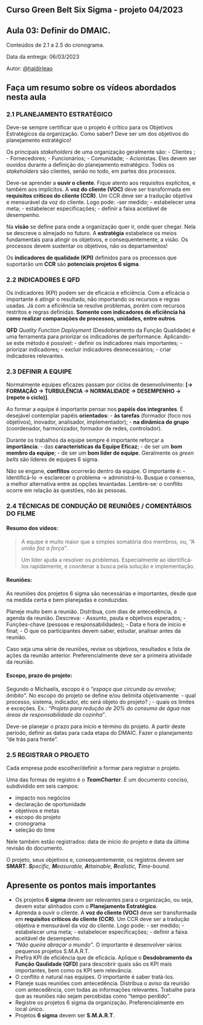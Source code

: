 ## Curso Green Belt Six Sigma - projeto 04/2023
## Aula 03: Definir do DMAIC.

Conteúdos de 2.1 a 2.5 do cronograma.

Data da entrega: 06/03/2023

Autor: [@haldirleao](https://github.com/haldirleao)

## Faça um resumo sobre os vídeos abordados nesta aula

### 2.1 PLANEJAMENTO ESTRATÉGICO

Deve-se sempre certificar que o projeto é crítico para os Objetivos Estratégicos da organização. Como saber? Deve ser um dos objetivos do planejamento estratégico!

Os principais _stakeholders_ de uma organização geralmente são: - Clientes ; - Fornecedores; - Funcionários; - Comunidade; - Acionistas. Eles devem ser ouvidos durante a definição do planejamento estratégico. Todos os _stakeholders_ são clientes, senão no todo, em partes dos processos.

Deve-se aprender a **ouvir o cliente**. Fique atento aos requisitos explícitos, e também aos implícitos. A **voz do cliente (VOC)** deve ser transformada em **requisitos críticos do cliente (CCR)**. Um CCR deve ser a tradução objetiva e mensurável da voz do cliente. Logo pode: -ser medido; - estabelecer uma meta; - estabelecer especificações; - definir a faixa aceitável de desempenho.

Na **visão** se define para onde a organização quer ir, onde quer chegar. Nela se descreve o almejado no futuro. A **estratégia** estabelece os meios fundamentais para atingir os objetivos, e consequentemente, a visão.
Os processos devem sustentar os objetivos, não os departamentos!

Os **indicadores de qualidade (KPI)** definidos para os processos que suportarão um **CCR** são **potenciais projetos 6 sigma**.

### 2.2 INDICADORES E QFD

Os indicadores (KPI) podem ser de eficácia e eficiência. Com a eficácia o importante é atingir o resultado, não importando os recursos e regras usadas. Já com a eficiência se resolve problemas, porém com recursos restritos e regras definidas. **Somente com indicadores de eficiência há como realizar comparações de processos, unidades, entre outros**.

**QFD** _Quality Function Deployment_ (Desdobramento da Função Qualidade) é uma ferramenta para priorizar os indicadores de performance. Aplicando-se este método é possível: - definir os indicadores mais importantes; - priorizar indicadores; - excluir indicadores desnecessários; - criar indicadores relevantes.

### 2.3 DEFINIR A EQUIPE

Normalmente equipes eficazes passam por ciclos de desenvolvimento: **[→ FORMAÇÃO → TURBULÊNCIA → NORMALIDADE → DESEMPENHO → (repete o ciclo)]**.

Ao formar a equipe é importante pensar nos **papéis dos integrantes**. É desejável contemplar papéis **orientados**: - **às tarefas** (formador (foco nos objetivos), inovador, analisador, implementador); - **na dinâmica do grupo** (coordenador, harmonizador, formador de redes, controlador).

Durante os trabalhos da equipe sempre é importante reforçar a **importância**: - das **características da Equipe Eficaz**; - de ser um **bom membro da equipe**; - de ser um **bom líder de equipe**. Geralmente os _green belts_ são líderes de equipes 6 sigma.

Não se engane, **conflitos** ocorrerão dentro da equipe. O importante é: - Identificá-lo → esclarecer o problema → administrá-lo. Busque o consenso, a melhor alternativa entre as opções levantadas. Lembre-se: o conflito ocorre em relação às questões, não às pessoas.

### 2.4 TÉCNICAS DE CONDUÇÃO DE REUNIÕES / COMENTÁRIOS DO FILME

#### Resumo dos vídeos:

> A equipe é muito maior que a simples somatória dos membros, ou, _“A união faz a força”_.
> 
> Um líder ajuda a resolver os problemas. Especialmente ao identificá-los rapidamente, e coordenar a busca pela solução e implementação.

#### Reuniões:

As reuniões dos projetos 6 sigma são necessárias e importantes, desde que na medida certa e bem planejadas e conduzidas.

Planeje muito bem a reunião. Distribua, com dias de antecedência, a agenda da reunião. Descreva: - Assunto, pauta e objetivos esperados; - Funções-chave (pessoas e responsabilidades); - Data e hora de início e final; - O que os participantes devem saber, estudar, analisar antes da reunião.

Caso seja uma série de reuniões, revise os objetivos, resultados e lista de ações da reunião anterior. Preferencialmente deve ser a primeira atividade da reunião.

#### Escopo, prazo do projeto:

Segundo o Michaelis, escopo é o _“espaço que circunda ou envolve; âmbito”_. No escopo do projeto se define e/ou delimita objetivamente: - qual processo, sistema, indicador, etc será objeto do projeto? ; - quais os limites e exceções. Ex.: _“Projeto para redução de 20% do consumo de água nas áreas de responsabilidade da cozinha”_.

Deve-se planejar o prazo para início e término do projeto. A partir deste período, definir as datas para cada etapa do DMAIC. Fazer o planejamento “de trás para frente”.

### 2.5 REGISTRAR O PROJETO

Cada empresa pode escolher/definir a formar para registrar o projeto.

Uma das formas de registro é o **_TeamCharter_**. É um documento conciso, subdividido em seis campos: 
- impacto nos negócios 
- declaração de oportunidade
- objetivos e metas
- escopo do projeto
- cronograma
- seleção do time
  
Nele também estão registrados: data de início do projeto e data da última revisão do documento.

O projeto, seus objetivos e, consequentemente, os registros devem ser **SMART**: _**S**pecific, **M**easurable, **A**ttainable, **R**ealistic, **T**ime-bound_.

## Apresente os pontos mais importantes

- Os projetos **6 sigma** devem ser relevantes para o organização, ou seja, devem estar alinhados com o **Planejamento Estratégico**.
-  Aprenda a ouvir o cliente. A **voz do cliente (VOC)** deve ser transformada em **requisitos críticos do cliente (CCR)**. Um CCR deve ser a tradução objetiva e mensurável da voz do cliente. Logo pode: - ser medido; - estabelecer uma meta; - estabelecer especificações; - definir a faixa aceitável de desempenho.
- _“Não queira abraçar o mundo”_. O importante é desenvolver vários pequenos projetos S.M.A.R.T.
- Prefira KPI de eficiência que de eficácia. Aplique o **Desdobramento da Função Qaulidade (QFD)** para descobrir quais são os KPI mais importantes, bem como os KPI sem relevância.
- O conflito é natural nas equipes. O importante é saber tratá-los.
- Planeje suas reuniões com antecedência. Distribua o aviso da reunião com antecedência, com todas as informações relevantes. Trabalhe para que as reuniões não sejam percebidas como “tempo perdido”.
- Registre os projetos 6 sigma da organização. Preferencialmente em local único.
- Projetos **6 sigma** devem ser **S.M.A.R.T**. 

